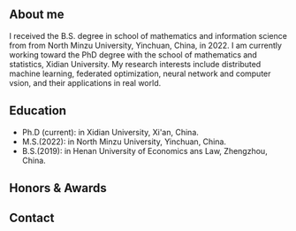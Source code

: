 About me
------

I received the B.S. degree in school of mathematics and information science from from North Minzu University, Yinchuan, China, in 2022. I am currently
working toward the PhD degree with the school of mathematics and statistics, Xidian University. My research interests include distributed machine learning, federated optimization, neural network and computer vsion, and their applications in real world.
 


Education
------
* Ph.D (current): in Xidian University, Xi'an, China.
* M.S.(2022): in North Minzu University, Yinchuan, China.
* B.S.(2019): in Henan University of Economics ans Law, Zhengzhou, China.



Honors & Awards
------


Contact
------


